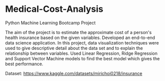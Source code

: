 # Medical-Cost-Analysis
Python Machine Learning Bootcamp Project

The aim of the project is to estimate the approximate cost of a person's health insurance based on the given variables. Developed an end-to-end data science application.
In this project, data visualization techniques were used to give descriptive detail about the data set and to explain the relationship between variables.
Used Linear Regression, Ridge Regression and Support Vector Machine models to find the best model which gives the best performance.

Dataset: https://www.kaggle.com/datasets/mirichoi0218/insurance
